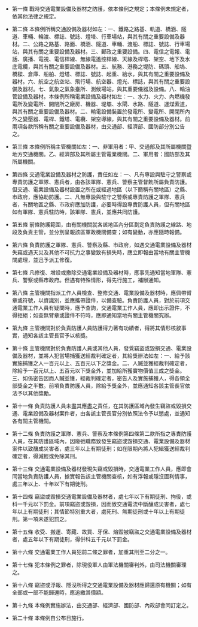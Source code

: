 * 第一條 戰時交通電業設備及器材之防護，依本條例之規定；本條例未規定者，依其他法律之規定。

* 第二條 本條例所稱交通設備及器材如左：一、鐵路之路基、軌道、橋涵、隧道、車輛、輪渡、標誌、號誌、燈塔、行車場站，與其有關之重要設備及器材。二、公路之路基、路面、橋涵、隧道、車輛、渡船、標誌、號誌、行車場站，與其有關之重要設備及器材。三、郵政之重要設備。四、電信之電報、電話、廣播、電視、電信桿線、無線電遙控桿線、天線及桿塔、架空、地下及水底電纜，與其有關之重要設備及器材。五、航務、港務之堤防、碼頭、船塢、橋樑、倉庫、船舶、燈塔、標誌、號誌、起重、給水，與其有關之重要設備及器材。六、航空之航空站、飛行場、航空器、燈光、標誌，與其有關之重要設備及器材。七、氣象之氣象臺所、測候場站，與其重要儀器及設備。八、輸油管設備及器材。本條例所稱電業設備及器材如左：一、水力、火力、內燃機發電所及變電所、開閉所之廠房、機器、堤壩、水閘、水路、隧道、運煤索道，與其有關之重要設備及器材。二、輸電設備裝置於發電所、變電所、開閉所內外之變壓器、電桿、鐵塔、電纜、架空導線，與其有關之重要設備及器材。前兩項各款所稱有關之重要設備及器材，由交通部、經濟部、國防部分別公告之。

* 第三條 本條例所稱主管機關如左：一、非軍用者：甲、交通部及其所屬機關暨地方交通機關。乙、經濟部及其所屬主管電業機關。二、軍用者：國防部及其所屬機關。

* 第四條 交通電業設備及器材之防護，責任如左：一、凡有專設與駐守之警察或專責防護之軍隊、憲兵者，由各該軍隊、憲兵、警察主管督飭所屬負責防護。但交通、電業設備及器材設置之所在或經過地區（以下簡稱有關地區）之縣、市政府，應協助防護。二、凡無專設與駐守之警察或專責防護之軍隊、憲兵者，有關地區之縣、市政府應加防護，必要時得設專責防護人員，但有關地區如有軍隊、憲兵駐防時，該軍隊、憲兵，並應共同防護。

* 第五條 前條防護範圍，由有關機關就各該地區內分區劃定負責防護之線路、地段及負責主管，並分別呈報該區軍政機關備查；如有變動，亦應隨時報備。

* 第六條 負責防護之軍隊、憲兵、警察及縣、市政府，如遇交通電業設備及器材失竊或遇天災及其他不可抗力之事變致有損失時，應立即報由當地有關主管機關處理，並迅予派工修復。

* 第七條 凡修復、增設或撤除交通電業設備及器材時，應事先通知當地軍隊、憲兵、警察或縣市政府。但遇有特殊情形，得先行施工，補辦通知。

* 第八條 主管機關指派工作人員檢查、整修交通、電業設備及器材時，應佩帶臂章或符號，以資識別，並應攜帶證件，以備查驗。負責防護人員，對於前項交通電業工作人員有疑問時，應予查詢，交通電業工作人員，應即出示證件，不得拒絕；如查無臂章或證件不符時，應即通知當地有關主管機關究辦。

* 第九條 主管機關對於負責防護人員防護得力著有功績者，得將其情形核敘事實，通知各該主管長官予以核獎。

* 第十條 主管機關對於負責防護人員或其他人員，發覺竊盜或毀損交通、電業設備及器材，並將人犯當場捕獲送經裁判確定者，其給獎辦法如左：一、給予該實施捕獲之人一百元以上、五百元以下之獎金。二、人贓並獲經裁判確定者，除給予一百元以上、五百元以下獎金外，並加給所獲實物價值三成之獎金。三、如係密告因而人贓並獲，經裁判確定者，密告人及實施捕獲人，得各領全部獎金之半數。前項負責防護人員，除給予獎金外，並應通知各該主管長官依法予以其他獎勵。

* 第十一條 負責防護人員未盡其應盡之責任，在其防護區域內發生竊盜或毀損交通、電業設備及器材案件者，由各該主管長官分別依照法令予以懲處，並通知各有關主管機關。

* 第十二條 負責防護之軍隊、憲兵、警察及本條例第四條第二款所指之專責防護人員，在其防護區域內，因廢弛職務致發生竊盜或毀損交通、電業設備及器材案件以致釀成災害者，處三年以上有期徒刑；如在限期內將人犯緝獲送經裁判確定者，得減輕或免除其刑。

* 第十三條 交通電業設備及器材發現失竊或毀損時，交通電業工作人員，應即會同當地負責防護人員，據實報告該主管機關查核，如有浮報或隱沒圖利情事，處三年以上、十年以下有期徒刑。

* 第十四條 竊盜或毀損交通電業設備及器材者，處七年以下有期徒刑、拘役，或科一千元以下罰金。前項竊盜或毀損，因而致交通電流中斷釀成災害者，處七年以上有期徒刑；其情節特別重大者，處死刑、無期徒刑或十年以上有期徒刑。第一項未遂犯罰之。

* 第十五條 收受、搬運、寄藏、故買、牙保、熔毀被竊盜之交通電業設備及器材者，處五年以下有期徒刑，得併科五千元以下罰金。

* 第十六條 交通電業工作人員犯前二條之罪者，加重其刑至二分之一。

* 第十七條 犯本條例之罪者，除現役軍人由軍法機關審判外，由司法機關審理之。

* 第十八條 竊盜或浮報、隱沒所得之交通電業設備及器材應歸還原有機關；如有全部或一部不能歸還時，應追繳其價額。

* 第十九條 本條例實施辦法，由交通部、經濟部、國防部、內政部會同訂定之。

* 第二十條 本條例自公布日施行。

